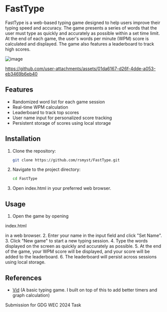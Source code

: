 # FastType

FastType is a web-based typing game designed to help users improve their typing speed and accuracy. The game presents a series of words that the user must type as quickly and accurately as possible within a set time limit. At the end of each game, the user's words per minute (WPM) score is calculated and displayed. The game also features a leaderboard to track high scores.

![image](https://github.com/user-attachments/assets/fe2b5933-d332-4bd8-bfbf-c5b9f6ce9980)


https://github.com/user-attachments/assets/01da6167-d26f-4dde-a053-eb3469b6eb40


## Features

- Randomized word list for each game session
- Real-time WPM calculation
- Leaderboard to track top scores
- User name input for personalized score tracking
- Persistent storage of scores using local storage

## Installation

1. Clone the repository:
   ```sh
   git clone https://github.com/rsmyst/FastType.git
   ```
2. Navigate to the project directory:
   ```sh
   cd FastType
   ```
3. Open index.html in your preferred web browser.

## Usage

1. Open the game by opening 

index.html

 in a web browser.
2. Enter your name in the input field and click "Set Name".
3. Click "New game" to start a new typing session.
4. Type the words displayed on the screen as quickly and accurately as possible.
5. At the end of the game, your WPM score will be displayed, and your score will be added to the leaderboard.
6. The leaderboard will persist across sessions using local storage.

## References
- [Vid](https://www.youtube.com/watch?v=E_tZH9R_zi8) (A basic typing game. I built on top of this to add better timers and graph calculation)


Submission for GDG WEC 2024 Task
